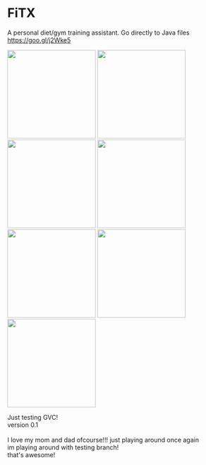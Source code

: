 # FiTX
A personal diet/gym training assistant. Go directly to Java files https://goo.gl/j2Wke5

<img src="http://justfitx.xyz/github/images/main.png" width="200">

<img src="http://justfitx.xyz/github/images/diet.png" width="200">

<img src="http://justfitx.xyz/github/images/diet_details.png" width="200">

<img src="http://justfitx.xyz/github/images/training.png" width="200">

<img src="http://justfitx.xyz/github/images/training_details.png" width="200">
<img src="http://justfitx.xyz/github/images/cardio_details.png" width="200">
<img src="http://justfitx.xyz/github/images/training_search.png" width="200">

  Just testing GVC!<br>
  version 0.1<br>
  <br>
  I love my mom and dad ofcourse!!!
  just playing around once again<br>
  im playing around with testing branch!<br>
  that's awesome!